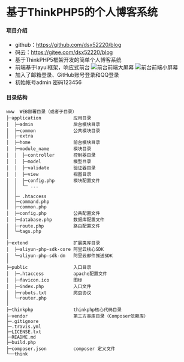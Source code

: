 # 基于ThinkPHP5的个人博客系统

#### 项目介绍
- github：https://github.com/dsx52220/blog
- 码云：https://gitee.com/dsx52220/blog
- 基于ThinkPHP5框架开发的简单个人博客系统
- 前端基于layui框架，响应式前台
![前台前端大屏幕](https://images.gitee.com/uploads/images/2018/0820/214649_081f8af6_1836201.jpeg "pc.jpg")
![前台前端小屏幕](https://images.gitee.com/uploads/images/2018/0820/214748_d2182843_1836201.jpeg "mobile.jpg")
- 加入了邮箱登录、GitHub账号登录和QQ登录
- 初始帐号admin 密码123456

#### 目录结构
~~~
www  WEB部署目录（或者子目录）
├─application            应用目录
│  ├─admin               后台模块目录
│  ├─common              公共模块目录
│  ├─extra              
│  ├─home                前台模块目录
│  ├─module_name         模块目录
│  │  ├─controller       控制器目录
│  │  ├─model            模型目录
│  │  ├─validate         验证器目录
│  │  ├─view             视图目录
│  │  ├─config.php       模块配置文件
│  │  └─ ...            
│  │
│  ├─ .htaccess         
│  ├─command.php        
│  ├─common.php         
│  ├─config.php          公共配置文件
│  ├─database.php        数据库配置文件
│  ├─route.php           路由配置文件
│  └─tags.php           
│
├─extend                 扩展类库目录
│  ├─aliyun-php-sdk-core 阿里云核心SDK
│  └─aliyun-php-sdk-dm   阿里云邮件推送SDK
│ 
├─public                 入口目录
│  ├─.htaccess           apache配置文件
│  ├─favicon.ico         图标
│  ├─index.php           入口文件
│  ├─robots.txt          爬虫协议
│  └─router.php            
│ 
├─thinkphp               thinkphp核心代码目录
├─vendor                 第三方类库目录（Composer依赖库）
├─.gitignore            
├─.travis.yml           
├─LICENSE.txt           
├─README.md             
├─build.php             
├─composer.json          composer 定义文件
└──think                
~~~


